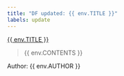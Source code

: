 ```yaml
---
title: "DF updated: {{ env.TITLE }}"
labels: update
---
```


[{{ env.TITLE }}](env.URL)

> {{ env.CONTENTS }}

Author: {{ env.AUTHOR }}
